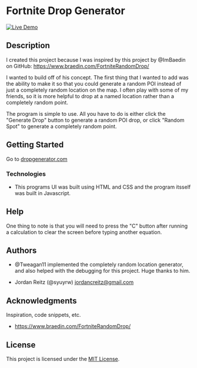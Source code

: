 # Fortnite Drop Generator

[![Live Demo](https://img.shields.io/badge/Live%20Demo-Drop%20Generator-blue?style=for-the-badge)](https://dropgenerator.com/)

## Description

I created this project because I was inspired by this project by @ImBaedin on GitHub: https://www.braedin.com/FortniteRandomDrop/

I wanted to build off of his concept. The first thing that I wanted to add was the ability to make it so that you could generate a random POI instead of just a completely random location on the map. I often play with some of my friends, so it is more helpful to drop at a named location rather than a completely random point.

The program is simple to use. All you have to do is either click the "Generate Drop" button to generate a random POI drop, or click "Random Spot" to generate a completely random point.

## Getting Started

Go to [dropgenerator.com](https://dropgenerator.com)

### Technologies

-   This programs UI was built using HTML and CSS and the program itsself was built in Javascript.

## Help

One thing to note is that you will need to press the "C" button after running a calculation to clear the screen before typing another equation.

## Authors

- @Tweagan11 implemented the completely random location generator, and also helped with the debugging for this project. Huge thanks to him.

- Jordan Reitz (@syuyrw) jordancreitz@gmail.com

## Acknowledgments

Inspiration, code snippets, etc.

-   https://www.braedin.com/FortniteRandomDrop/

## License

This project is licensed under the [MIT License](LICENSE).
